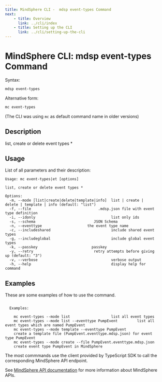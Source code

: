 ```yaml
---
title: MindSphere CLI -  mdsp event-types Command
next:
    - title: Overview
      link: ../cli/index
    - title: Setting up the CLI
      link: ../cli/setting-up-the-cli
---
```



# MindSphere CLI: mdsp event-types Command

Syntax:

```bash
mdsp event-types
```

Alternative form:

```bash
mc event-types
```

(The CLI was using `mc` as default command name in older versions)

## Description

list, create or delete event types *

## Usage

List of all parameters and their description:

```text
Usage: mc event-types|et [options]

list, create or delete event types *

Options:
  -m, --mode [list|create|delete|template|info]  list | create | delete | template | info (default: "list")
  -f, --file                               .mdsp.json file with event type definition
  -i, --idonly                                   list only ids
  -s, --schema                           JSON Schema
  -n, --eventtype                     the event type name
  -c, --includeshared                            include shared event types
  -g, --includeglobal                            include global event types
  -k, --passkey                         passkey
  -y, --retry                            retry attempts before giving up (default: "3")
  -v, --verbose                                  verbose output
  -h, --help                                     display help for command

```

## Examples

These are some examples of how to use the command. 

```text

  Examples:

    mc event-types --mode list 					 list all event types
    mc event-types --mode list --eventtype PumpEvent		 list all event types which are named PumpEvent
    mc event-types --mode template --eventtype PumpEvent 
	create a template file (PumpEvent.eventtype.mdsp.json) for event type PumpEvent
    mc event-types --mode create --file PumpEvent.eventtype.mdsp.json 
	create event type PumpEvent in MindSphere

```

The most commmands use the client provided by TypeScript SDK to call the corresponding MindSphere API endpoint.

See [MindSphere API documentation](https://documentation.mindsphere.io/MindSphere/apis/index.html) for more information about MindSphere APIs.